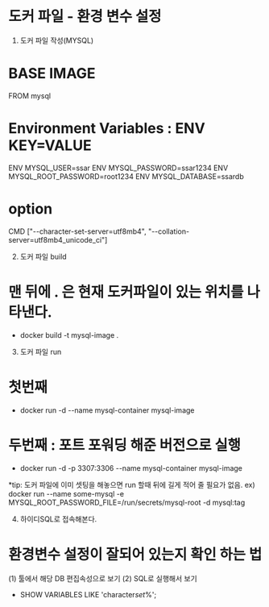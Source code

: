 # 도커 파일 - 환경 변수 설정

1. 도커 파일 작성(MYSQL)

# BASE IMAGE

FROM mysql

# Environment Variables : ENV KEY=VALUE

ENV MYSQL_USER=ssar
ENV MYSQL_PASSWORD=ssar1234
ENV MYSQL_ROOT_PASSWORD=root1234
ENV MYSQL_DATABASE=ssardb

# option

CMD ["--character-set-server=utf8mb4", "--collation-server=utf8mb4_unicode_ci"]

2. 도커 파일 build

# 맨 뒤에 . 은 현재 도커파일이 있는 위치를 나타낸다.

- docker build -t mysql-image .

3. 도커 파일 run

# 첫번째

- docker run -d --name mysql-container mysql-image

# 두번째 : 포트 포워딩 해준 버전으로 실행

- docker run -d -p 3307:3306 --name mysql-container mysql-image

\*tip: 도커 파일에 이미 셋팅을 해놓으면 run 할때 뒤에 길게 적어 줄 필요가 없음.
ex) docker run --name some-mysql -e MYSQL_ROOT_PASSWORD_FILE=/run/secrets/mysql-root -d mysql:tag

4. 하이디SQL로 접속해본다.

# 환경변수 설정이 잘되어 있는지 확인 하는 법

(1) 툴에서 해당 DB 편집속성으로 보기
(2) SQL로 실행해서 보기

- SHOW VARIABLES LIKE 'character*set*%';
